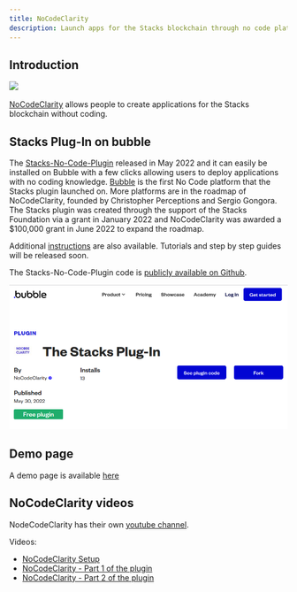 ```yaml
---
title: NoCodeClarity
description: Launch apps for the Stacks blockchain through no code platforms like Bubble.
---
```


## Introduction

![](https://d1muf25xaso8hp.cloudfront.net/https%3A%2F%2Fs3.amazonaws.com%2Fappforest_uf%2Ff1653407713550x759333524803365600%2FLogo%2520of%2520NoCodeClarity.png?w=179&h=84&auto=compress&dpr=1&fit=max)

[NoCodeClarity](https://nocodeclarity.com) allows people to create applications for the Stacks blockchain without coding.

## Stacks Plug-In on bubble

The [Stacks-No-Code-Plugin](https://bubble.io/plugin/the-stacks-plug-in-1645467277638x949839693014368300) released in May 2022 and it can easily be installed on Bubble with a few clicks allowing users to deploy applications with no coding knowledge. [Bubble](https://bubble.io/blog/explaining-bubble-to-investors/) is the first No Code platform that the Stacks plugin launched on. More platforms are in the roadmap of NoCodeClarity, founded by Christopher Perceptions and Sergio Gongora. The Stacks plugin was created through the support of the Stacks Foundation via a grant in January 2022 and NoCodeClarity was awarded a $100,000 grant in June 2022 to expand the roadmap.

Additional [instructions](https://s3.amazonaws.com/appforest_uf/f1654202471526x991633667675927800/Instructions%20v2.docx.pdf) are also available. Tutorials and step by step guides will be released soon.

The Stacks-No-Code-Plugin code is [publicly available on Github](https://github.com/nocodeclarity/Stacks-No-Code-Plugin).

![](/static/img/bubble-stacks-plugin.png)

## Demo page

A demo page is available [here](https://test-stacks-plugin.bubbleapps.io/version-test)

## NoCodeClarity videos

NodeCodeClarity has their own [youtube channel](https://www.youtube.com/channel/UC9Ep0VQ-GQ-yDzt-wmIElRA).

Videos:

* [NoCodeClarity Setup](https://www.youtube.com/watch?v=WanXlpBGl0w)
* [NoCodeClarity - Part 1 of the plugin](https://www.youtube.com/watch?v=o6d3hrzNqVI&t=248s)
* [NoCodeClarity - Part 2 of the plugin](https://www.youtube.com/watch?v=0rzMdsrRg80)